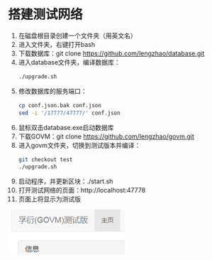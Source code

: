 # 搭建测试网络

1. 在磁盘根目录创建一个文件夹（用英文名）
2. 进入文件夹，右键打开bash
3. 下载数据库：git clone https://github.com/lengzhao/database.git
4. 进入database文件夹，编译数据库：
    ```bash
    ./upgrade.sh
    ```
5. 修改数据库的服务端口：
   ```bash
   cp conf.json.bak conf.json
   sed -i '/17777/47777/' conf.json
   ```
6. 鼠标双击database.exe启动数据库
7. 下载GOVM：git clone https://github.com/lengzhao/govm.git
8. 进入govm文件夹，切换到测试版本并编译：
   ```bash
   git checkout test
   ./upgrade.sh
   ```
9. 启动程序，并更新区块：./start.sh
10. 打开测试网络的页面：http://localhost:47778
11. 页面上将显示为测试版

![页面](web.png)
